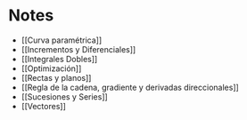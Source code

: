 # Notes
- [[Curva paramétrica]]
- [[Incrementos y Diferenciales]]
- [[Integrales Dobles]]
- [[Optimización]]
- [[Rectas y planos]]
- [[Regla de la cadena, gradiente y derivadas direccionales]]
- [[Sucesiones y Series]]
- [[Vectores]]
